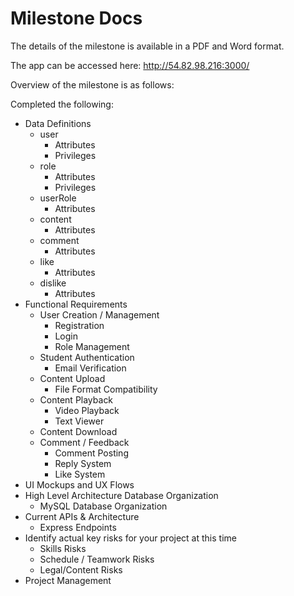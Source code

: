 # Milestone Docs

The details of the milestone is available in a PDF and Word format. 

The app can be accessed here: http://54.82.98.216:3000/

Overview of the milestone is as follows: 

Completed the following: 

- Data Definitions
  - user
    - Attributes
    - Privileges
  - role
    - Attributes
    - Privileges
  - userRole
    - Attributes
  - content
    - Attributes
  - comment
    - Attributes
  - like
    - Attributes
  - dislike
    - Attributes
- Functional Requirements
  - User Creation / Management
    - Registration
    - Login
    - Role Management
  - Student Authentication
    - Email Verification
  - Content Upload
    - File Format Compatibility
  - Content Playback
    - Video Playback
    - Text Viewer
  - Content Download
  - Comment / Feedback
    - Comment Posting
    - Reply System
    - Like System
- UI Mockups and UX Flows
- High Level Architecture Database Organization
  - MySQL Database Organization
- Current APIs & Architecture
  - Express Endpoints
- Identify actual key risks for your project at this time
  - Skills Risks
  - Schedule / Teamwork Risks
  - Legal/Content Risks
- Project Management
